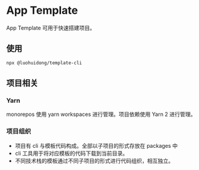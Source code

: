 # App Template

App Template 可用于快速搭建项目。

## 使用

```bash
npx @luohuidong/template-cli
```

## 项目相关

### Yarn

monorepos 使用 yarn workspaces 进行管理。项目依赖使用 Yarn 2 进行管理。

### 项目组织

- 项目有 cli 与模板代码构成。全部以子项目的形式存放在 packages 中
- cli 工具用于将对应模板的代码下载到当前目录。
- 不同技术栈的模板通过不同子项目的形式进行代码组织，相互独立。
